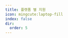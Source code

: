 ```yaml
---
title: 플랫폼 별 지원
icon: mingcute:laptop-fill
index: false
dir:
  order: 5
---
```


<Redirect to="windows" />
